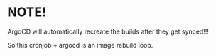 # NOTE! 

ArgoCD will automatically recreate the builds after they get synced!!! 

So this cronjob + argocd is an image rebuild loop.
